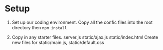 # Setup

1. Set up our coding environment.
 Copy all the confic files into the root directory
 then `npm install`

2. Copy in any starter files. server.js static/ajax.js static/index.html
Create new files for static/main.js, static/default.css
